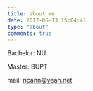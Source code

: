 ```yaml
---
title: about me
date: 2017-06-13 15:04:41
type: "about"
comments: true
---
```


Bachelor: NU

Master: BUPT

mail: ricann@yeah.net
